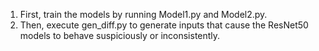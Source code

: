 1. First, train the models by running Model1.py and Model2.py.
2. Then, execute gen_diff.py to generate inputs that cause the ResNet50 models to behave suspiciously or inconsistently.
